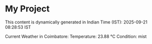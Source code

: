 # My Project

This content is dynamically generated in Indian Time (IST): 2025-09-21 08:28:53 IST


Current Weather in Coimbatore:
Temperature: 23.88 °C
Condition: mist
